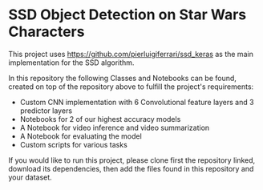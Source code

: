 # SSD Object Detection on Star Wars Characters

This project uses https://github.com/pierluigiferrari/ssd_keras as the main implementation for the SSD algorithm.


In this repository the following Classes and Notebooks can be found, created on top of the repository above to fulfill the project's requirements:
- Custom CNN implementation with 6 Convolutional feature layers and 3 predictor layers
- Notebooks for 2 of our highest accuracy models
- A Notebook for video inference and video summarization
- A Notebook for evaluating the model
- Custom scripts for various tasks

If you would like to run this project, please clone first the repository linked, download its dependencies, then add the files found in this repository and your dataset.
